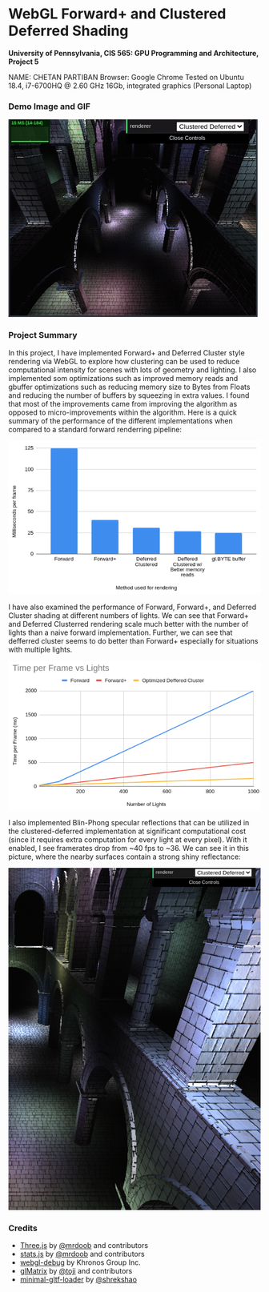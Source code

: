 WebGL Forward+ and Clustered Deferred Shading
======================

**University of Pennsylvania, CIS 565: GPU Programming and Architecture, Project 5**

NAME: CHETAN PARTIBAN 
Browser: Google Chrome 
Tested on Ubuntu 18.4, i7-6700HQ @ 2.60 GHz 16Gb, integrated graphics (Personal Laptop) 

### Demo Image and GIF

![](imgs/running.gif)

### Project Summary

In this project, I have implemented Forward+ and Deferred Cluster style rendering via WebGL to explore how clustering can be used to reduce computational intensity for scenes with lots of geometry and lighting. I also implemented som optimizations such as improved memory reads and gbuffer optimizations such as reducing memory size to Bytes from Floats and reducing the number of buffers by squeezing in extra values. I found that most of the improvements came from improving the algorithm as opposed to micro-improvements within the algorithm. Here is a quick summary of the performance of the different implementations when compared to a standard forward renderring pipeline:

![](imgs/relativePerformance.png)

I have also examined the performance of Forward, Forward+, and Deferred Cluster shading at different numbers of lights. We can see that Forward+ and Deferred Clusterred rendering scale much better with the number of lights than a naive forward implementation. Further, we can see that defferred cluster seems to do better than Forward+ especially for situations with multiple lights.

![](imgs/timePerFrame.png)

I also implemented Blin-Phong specular reflections that can be utilized in the clustered-deferred implementation at significant computational cost (since it requires extra computation for every light at every pixel). With it enabled, I see framerates drop from ~40 fps to ~36. We can see it in this picture, where the nearby surfaces contain a strong shiny reflectance:

![](imgs/bP.png)


### Credits

* [Three.js](https://github.com/mrdoob/three.js) by [@mrdoob](https://github.com/mrdoob) and contributors
* [stats.js](https://github.com/mrdoob/stats.js) by [@mrdoob](https://github.com/mrdoob) and contributors
* [webgl-debug](https://github.com/KhronosGroup/WebGLDeveloperTools) by Khronos Group Inc.
* [glMatrix](https://github.com/toji/gl-matrix) by [@toji](https://github.com/toji) and contributors
* [minimal-gltf-loader](https://github.com/shrekshao/minimal-gltf-loader) by [@shrekshao](https://github.com/shrekshao)
